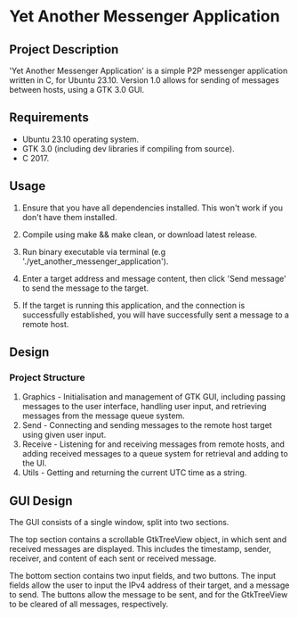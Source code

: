 # Yet Another Messenger Application
## Project Description
'Yet Another Messenger Application' is a simple P2P messenger application written in C, for Ubuntu 23.10. Version 1.0 allows for sending of messages between hosts, using a GTK 3.0 GUI.

## Requirements
* Ubuntu 23.10 operating system.
* GTK 3.0 (including dev libraries if compiling from source).
* C 2017.

## Usage
1. Ensure that you have all dependencies installed. This won't work if you don't have them installed.
   
2. Compile using make && make clean, or download latest release.
   
3. Run binary executable via terminal (e.g './yet_another_messenger_application').
   
4. Enter a target address and message content, then click 'Send message' to send the message to the target.
   
5. If the target is running this application, and the connection is successfully established, you will have successfully sent a message to a remote host.

## Design
### Project Structure
1. Graphics - Initialisation and management of GTK GUI, including passing messages to the user interface, handling user input, and retrieving messages from the message queue system.
2. Send - Connecting and sending messages to the remote host target using given user input.
3. Receive - Listening for and receiving messages from remote hosts, and adding received messages to a queue system for retrieval and adding to the UI.
4. Utils - Getting and returning the current UTC time as a string.

## GUI Design
The GUI consists of a single window, split into two sections. 

The top section contains a scrollable GtkTreeView object, in which sent and received messages are displayed. This includes the timestamp, sender, receiver, and content of each sent or received message.

The bottom section contains two input fields, and two buttons. The input fields allow the user to input the IPv4 address of their target, and a message to send. The buttons allow the message to be sent, and for the GtkTreeView to be cleared of all messages, respectively.
